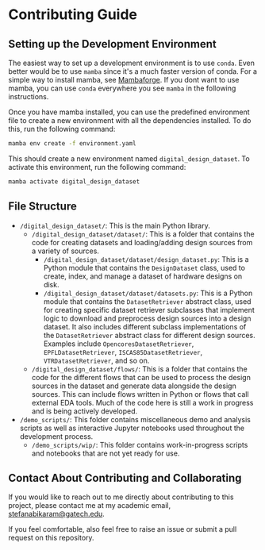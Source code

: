 # Contributing Guide

## Setting up the Development Environment

The easiest way to set up a development environment is to use `conda`. Even better would be to use `mamba` since it's a much faster version of conda. For a simple way to install mamba, see [Mambaforge](https://github.com/conda-forge/miniforge#mambaforge). If you dont want to use mamba, you can use `conda` everywhere you see `mamba` in the following instructions.

Once you have mamba installed, you can use the predefined environment file to create a new environment with all the dependencies installed. To do this, run the following command:

```bash
mamba env create -f environment.yaml
```

This should create a new environment named `digital_design_dataset`. To activate this environment, run the following command:

```bash
mamba activate digital_design_dataset
```

## File Structure

- `/digital_design_dataset/`: This is the main Python library.
  - `/digital_design_dataset/dataset/`: This is a folder that contains the code for creating datasets and loading/adding design sources from a variety of sources.
    - `/digital_design_dataset/dataset/design_dataset.py`: This is a Python module that contains the `DesignDataset` class, used to create, index, and manage a dataset of hardware designs on disk.
    - `/digital_design_dataset/dataset/datasets.py`: This is a Python module that contains the `DatasetRetriever` abstract class, used for creating specific dataset retriever subclasses that implement logic to download and preprocess design sources into a design dataset. It also includes different subclass implementations of the `DatasetRetriever` abstract class for different design sources. Examples include `OpencoresDatasetRetriever`, `EPFLDatasetRetriever`, `ISCAS85DatasetRetriever`, `VTRDatasetRetriever`, and so on.
  - `/digital_design_dataset/flows/`: This is a folder that contains the code for the different flows that can be used to process the design sources in the dataset and generate data alongside the design sources. This can include flows written in Python or flows that call external EDA tools. Much of the code here is still a work in progress and is being actively developed.
- `/demo_scripts/`: This folder contains miscellaneous demo and analysis scripts as well as interactive Jupyter notebooks used throughout the development process.
  - `/demo_scripts/wip/`: This folder contains work-in-progress scripts and notebooks that are not yet ready for use.

## Contact About Contributing and Collaborating

If you would like to reach out to me directly about contributing to this project, please contact me at my academic email, [stefanabikaram@gatech.edu](mailto:stefanabikaram@gatech.edu).

If you feel comfortable, also feel free to raise an issue or submit a pull request on this repository.
